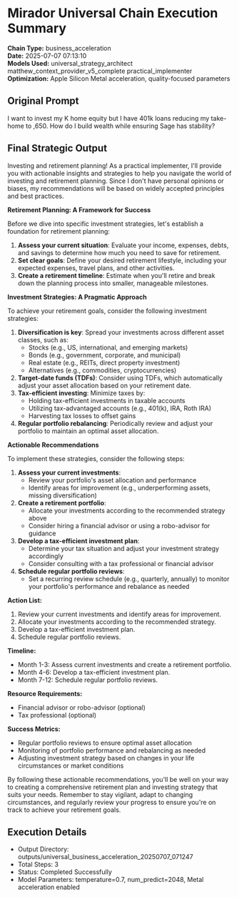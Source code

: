 # Mirador Universal Chain Execution Summary

**Chain Type:** business_acceleration  
**Date:** 2025-07-07 07:13:10  
**Models Used:** universal_strategy_architect matthew_context_provider_v5_complete practical_implementer
**Optimization:** Apple Silicon Metal acceleration, quality-focused parameters

## Original Prompt
I want to invest my K home equity but I have 401k loans reducing my take-home to ,650. How do I build wealth while ensuring Sage has stability?

## Final Strategic Output
Investing and retirement planning! As a practical implementer, I'll provide you with actionable insights and strategies to help you navigate the world of investing and retirement planning. Since I don't have personal opinions or biases, my recommendations will be based on widely accepted principles and best practices.

**Retirement Planning: A Framework for Success**

Before we dive into specific investment strategies, let's establish a foundation for retirement planning:

1. **Assess your current situation**: Evaluate your income, expenses, debts, and savings to determine how much you need to save for retirement.
2. **Set clear goals**: Define your desired retirement lifestyle, including your expected expenses, travel plans, and other activities.
3. **Create a retirement timeline**: Estimate when you'll retire and break down the planning process into smaller, manageable milestones.

**Investment Strategies: A Pragmatic Approach**

To achieve your retirement goals, consider the following investment strategies:

1. **Diversification is key**: Spread your investments across different asset classes, such as:
	* Stocks (e.g., US, international, and emerging markets)
	* Bonds (e.g., government, corporate, and municipal)
	* Real estate (e.g., REITs, direct property investment)
	* Alternatives (e.g., commodities, cryptocurrencies)
2. **Target-date funds (TDFs)**: Consider using TDFs, which automatically adjust your asset allocation based on your retirement date.
3. **Tax-efficient investing**: Minimize taxes by:
	* Holding tax-efficient investments in taxable accounts
	* Utilizing tax-advantaged accounts (e.g., 401(k), IRA, Roth IRA)
	* Harvesting tax losses to offset gains
4. **Regular portfolio rebalancing**: Periodically review and adjust your portfolio to maintain an optimal asset allocation.

**Actionable Recommendations**

To implement these strategies, consider the following steps:

1. **Assess your current investments**:
	* Review your portfolio's asset allocation and performance
	* Identify areas for improvement (e.g., underperforming assets, missing diversification)
2. **Create a retirement portfolio**:
	* Allocate your investments according to the recommended strategy above
	* Consider hiring a financial advisor or using a robo-advisor for guidance
3. **Develop a tax-efficient investment plan**:
	* Determine your tax situation and adjust your investment strategy accordingly
	* Consider consulting with a tax professional or financial advisor
4. **Schedule regular portfolio reviews**:
	* Set a recurring review schedule (e.g., quarterly, annually) to monitor your portfolio's performance and rebalance as needed

**Action List:**

1. Review your current investments and identify areas for improvement.
2. Allocate your investments according to the recommended strategy.
3. Develop a tax-efficient investment plan.
4. Schedule regular portfolio reviews.

**Timeline:**

* Month 1-3: Assess current investments and create a retirement portfolio.
* Month 4-6: Develop a tax-efficient investment plan.
* Month 7-12: Schedule regular portfolio reviews.

**Resource Requirements:**

* Financial advisor or robo-advisor (optional)
* Tax professional (optional)

**Success Metrics:**

* Regular portfolio reviews to ensure optimal asset allocation
* Monitoring of portfolio performance and rebalancing as needed
* Adjusting investment strategy based on changes in your life circumstances or market conditions

By following these actionable recommendations, you'll be well on your way to creating a comprehensive retirement plan and investing strategy that suits your needs. Remember to stay vigilant, adapt to changing circumstances, and regularly review your progress to ensure you're on track to achieve your retirement goals.

## Execution Details
- Output Directory: outputs/universal_business_acceleration_20250707_071247
- Total Steps: 3
- Status: Completed Successfully
- Model Parameters: temperature=0.7, num_predict=2048, Metal acceleration enabled
